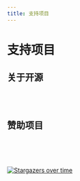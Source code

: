 ```yaml
---
title: 支持项目
---
```


# 支持项目

## 关于开源

<a-alert type="success" message="我认为开源才是最好的交流方式，所以文库的文章，代码都是公开可以任意下载的。希望能帮助到不管是一线红队，还是刚入门的安全小白，让大家都有一个可以公开交流，查找资料的地方。在文库开放后，我几乎将所有的闲暇时间都用在了文库的搭建上。现在的文库与之前的Gitbook版本相比，无论是阅读感受还是用户交互，都得到了更大的提升，希望大家可以通过提出建设性意见或者赞助项目来给予我更多更新的动力～" description="" showIcon>
</a-alert>
<br/>

<template>
  <a-steps>
    <a-step status="finish" title="Login Github">
      <a-icon slot="icon" type="github" />
    </a-step>
    <a-step status="finish" title="Star">
      <a-icon slot="icon" type="star" />
    </a-step>
    <a-step status="process" title="Reading">
      <a-icon slot="icon" type="loading" />
    </a-step>
    <a-step status="wait" title="Thank">
      <a-icon slot="icon" type="smile-o" />
    </a-step>
  </a-steps>
</template>

<br/>

## 赞助项目

<a-alert type="success" message="对一直支持项目的师傅表示感谢啦，就好像偶尔给忙碌更新的我买杯奶茶～" description="" showIcon>
</a-alert>
<br/>

<template>
  <div>
    <a-tabs default-active-key="1">
      <a-tab-pane key="1" tab="微信">
        <img width="200" src="https://security-1310978225.cos.ap-beijing.myqcloud.com/public/img/image-20220312215630481.png" />
      </a-tab-pane>
      <a-tab-pane key="2" tab="支付宝" force-render>
        <img width="200" src="https://security-1310978225.cos.ap-beijing.myqcloud.com/public/img/image-20220312215341083.png" />
      </a-tab-pane>
      <a-tab-pane key="3" tab="知识星球">
       <img width="300" src="https://security-1310978225.cos.ap-beijing.myqcloud.com/public/img/image-20220312215812422.png" />
      </a-tab-pane>
      <a-tab-pane key="5" tab="我没钱">
        <p>那就点击Star，给文库一个小星星吧✨</p>
        <img width="200" src="https://security-1310978225.cos.ap-beijing.myqcloud.com/public/img/image-20220312220155893.png" />
      </a-tab-pane>
    </a-tabs>
  </div>
</template>
<script>
export default {
  data() {
    return {};
  },
  methods: {
    callback(key) {
      console.log(key);
    },
  },
};
</script>

<br/>
<a-alert type="success" message="总共收到的赞助～" description="" showIcon>
</a-alert>
<br/>

<template>
  <a-row :gutter="16">
    <a-col :span="12">
      <a-statistic title="RMB" :value="1030" class="demo-class">
        <template #suffix>
          <a-icon type="fire" />
        </template>
      </a-statistic>
    </a-col>
  </a-row>
</template>


[![Stargazers over time](https://starchart.cc/PeiQi0/PeiQi-WIKI-Book.svg)](https://starchart.cc/PeiQi0/PeiQi-WIKI-Book)
